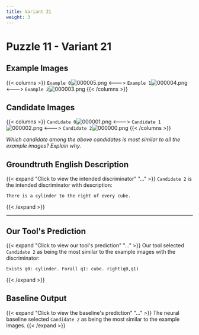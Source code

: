 ```yaml
---
title: Variant 21
weight: 3
---
```


# Puzzle 11 - Variant 21

## Example Images
{{< columns >}}
`Example 0`![000005.png](/clevr-variants/alternation/fovariant-21/render/images/CLEVR_val_000005.png)
<--->
`Example 1`![000004.png](/clevr-variants/alternation/fovariant-21/render/images/CLEVR_val_000004.png)
<--->
`Example 2`![000003.png](/clevr-variants/alternation/fovariant-21/render/images/CLEVR_val_000003.png)
{{< /columns >}}

## Candidate Images
{{< columns >}}
`Candidate 0`![000001.png](/clevr-variants/alternation/fovariant-21/render/images/CLEVR_val_000001.png)
<--->
`Candidate 1`![000002.png](/clevr-variants/alternation/fovariant-21/render/images/CLEVR_val_000002.png)
<--->
`Candidate 2`![000000.png](/clevr-variants/alternation/fovariant-21/render/images/CLEVR_val_000000.png)
{{< /columns >}}

*Which candidate among the above candidates is most similar to all the example images? Explain why.*

## Groundtruth English Description

{{< expand "Click to view the intended discriminator" "..." >}}
`Candidate 2` is the intended discriminator with description:
```plaintext 
There is a cylinder to the right of every cube.
```
{{< /expand >}}

---



## Our Tool's Prediction

{{< expand "Click to view our tool's prediction" "..." >}}
Our tool selected `Candidate 2` as being the most similar to the example images with the discriminator:
```plaintext
Exists q0: cylinder. Forall q1: cube. right(q0,q1)
```
{{< /expand >}}



## Baseline Output

{{< expand "Click to view the baseline's prediction" "..." >}}
The neural baseline selected `Candidate 2` as being the most similar to the example images.
{{< /expand >}}

